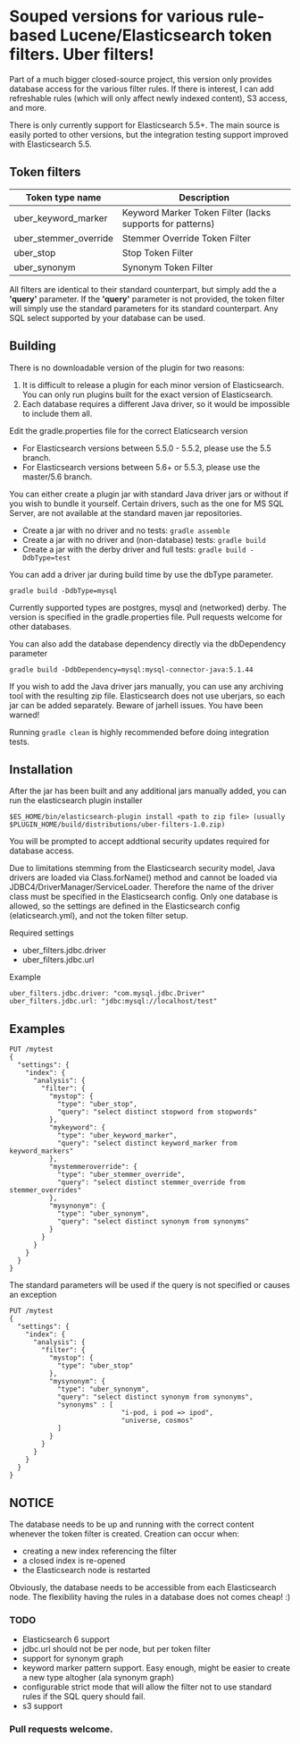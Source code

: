 # Souped versions for various rule-based Lucene/Elasticsearch token filters. Uber filters!

Part of a much bigger closed-source project, this version only provides database access for the various filter rules. If there is interest, I can add refreshable rules (which will only affect newly indexed content), S3 access, and more.

There is only currently support for Elasticsearch 5.5+. The main source is easily ported to other versions, but the integration testing support improved with Elasticsearch 5.5.

## Token filters

| Token type name | Description |
| ---- | ---- |
| uber_keyword_marker | Keyword Marker Token Filter (lacks supports for patterns) |
| uber_stemmer_override | Stemmer Override Token Filter |
| uber_stop | Stop Token Filter |
| uber_synonym | Synonym Token Filter |

All filters are identical to their standard counterpart, but simply add the a **'query'** parameter. If the **'query'** parameter is not provided, the token filter will simply use the standard parameters for its standard counterpart. Any SQL select supported by your database can be used.

## Building

There is no downloadable version of the plugin for two reasons:
1. It is difficult to release a plugin for each minor version of Elasticsearch. You can only run plugins built for the exact version of Elasticsearch.
2. Each database requires a different Java driver, so it would be impossible to include them all.

Edit the gradle.properties file for the correct Elaticsearch version
- For Elasticsearch versions between 5.5.0 - 5.5.2, please use the 5.5 branch.
- For Elasticsearch versions between 5.6+ or 5.5.3, please use the master/5.6 branch.

You can either create a plugin jar with standard Java driver jars or without if you wish to bundle it yourself. Certain drivers, such as the one for MS SQL Server, are not available at the standard maven jar repositories.

- Create a jar with no driver and no tests: `gradle assemble`
- Create a jar with no driver and (non-database) tests: `gradle build`
- Create a jar with the derby driver and full tests: `gradle build -DdbType=test`

You can add a driver jar during build time by use the dbType parameter. 

    gradle build -DdbType=mysql

Currently supported types are postgres, mysql and (networked) derby. The version is specified in the gradle.properties file. Pull requests welcome for other databases.

You can also add the database dependency directly via the dbDependency parameter

    gradle build -DdbDependency=mysql:mysql-connector-java:5.1.44

If you wish to add the Java driver jars manually, you can use any archiving tool with the resulting zip file. Elasticsearch does not use uberjars, so each jar can be added separately. Beware of jarhell issues. You have been warned!

Running `gradle clean` is highly recommended before doing integration tests.

## Installation

After the jar has been built and any additional jars manually added, you can run the elasticsearch plugin installer

    $ES_HOME/bin/elasticsearch-plugin install <path to zip file> (usually $PLUGIN_HOME/build/distributions/uber-filters-1.0.zip)

You will be prompted to accept addtional security updates required for database access.

Due to limitations stemming from the Elasticsearch security model, Java drivers are loaded via Class.forName(<driver class>) method and cannot be loaded via JDBC4/DriverManager/ServiceLoader. Therefore the name of the driver class must be specified in the Elasticsearch config. Only one database is allowed, so the settings are defined in the Elasticsearch config (elaticsearch.yml), and not the token filter setup.

Required settings

- uber_filters.jdbc.driver
- uber_filters.jdbc.url

Example

    uber_filters.jdbc.driver: "com.mysql.jdbc.Driver"
    uber_filters.jdbc.url: "jdbc:mysql://localhost/test"

## Examples

    PUT /mytest
    {
      "settings": {
        "index": {
          "analysis": {
            "filter": {
              "mystop": {
                "type": "uber_stop",
                "query": "select distinct stopword from stopwords"
              },
              "mykeyword": {
                "type": "uber_keyword_marker",
                "query": "select distinct keyword_marker from keyword_markers"
              },
              "mystemmeroverride": {
                "type": "uber_stemmer_override",
                "query": "select distinct stemmer_override from stemmer_overrides"
              },
              "mysynonym": {
                "type": "uber_synonym",
                "query": "select distinct synonym from synonyms"
              }          
            }        
          }
        }
      }
    }

The standard parameters will be used if the query is not specified or causes an exception

    PUT /mytest
    {
      "settings": {
        "index": {
          "analysis": {
            "filter": {
              "mystop": {
                "type": "uber_stop"
              },        
              "mysynonym": {
                "type": "uber_synonym",
                "query": "select distinct synonym from synonyms",
                "synonyms" : [
                                "i-pod, i pod => ipod",
                                "universe, cosmos"
                ]
              }          
            }        
          }
        }
      }
    }

## NOTICE
The database needs to be up and running with the correct content whenever the token filter is created. Creation can occur when:
 - creating a new index referencing the filter
 - a closed index is re-opened
 - the Elasticsearch node is restarted
 
 Obviously, the database needs to be accessible from each Elasticsearch node. The flexibility having the rules in a database does not comes cheap! :)

### TODO
- Elasticsearch 6 support
- jdbc.url should not be per node, but per token filter
- support for synonym graph
- keyword marker pattern support. Easy enough, might be easier to create a new type altogher (ala synonym graph)
- configurable strict mode that will allow the filter not to use standard rules if the SQL query should fail.
- s3 support


### Pull requests welcome.
